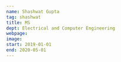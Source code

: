 ```yaml
---
name: Shashwat Gupta
tag: shashwat
title: MS
dept: Electrical and Computer Engineering
webpage: 
image: 
start: 2019-01-01
end: 2020-05-01
---
```

